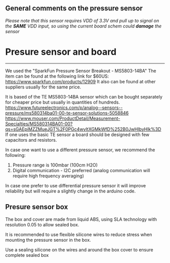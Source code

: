 ## General comments on the pressure sensor

_Please note that this sensor requires VDD of 3.3V and pull up to signal on the **SAME** VDD input, so using the current board schem could **damage** the sensor_

# Presure sensor and board
---------------------------------

We used the "SparkFun Pressure Sensor Breakout - MS5803-14BA"
The item can be found at the following link for $60US:
https://www.sparkfun.com/products/12909
It also can be found at other suppliers usually for the same price.

It is based of the TE MS5803-14BA sensor which can be bought
separately for cheaper price but usually in quantities of hundreds.
https://www.futureelectronics.com/p/analog--sensors--pressure/ms580314ba01-00-te-sensor-solutions-5058846
https://www.mouser.com/ProductDetail/Measurement-Specialties/MS580314BA01-00?qs=sGAEpiMZZMueJGT%2F0PGc4wvItXGMkWfD%252B0JwHIbyHlk%3D
If one uses the basic TE sensor a board should be designed with
few capacitors and resistors.

In case one want to use a different pressure sensor, we
recommend the following:
1. Pressure range is 100mbar (100cm H2O)
2. Digital communication - I2C preferred (analog communication 
will require high frequency averaging)

In case one prefer to use differential pressure sensor it will
improve reliability but will require a slightly change in the
arduino code.


Presure sensor box
---------------------------------

The box and cover are made from liquid ABS, using SLA technology
with resolution 0.05 to allow sealed box.

It is recommended to use flexible silicone wires to reduce stress
when mounting the pressure sensor in the box. 

Use a sealing silicone on the wires and around the box cover to
ensure complete sealed box
